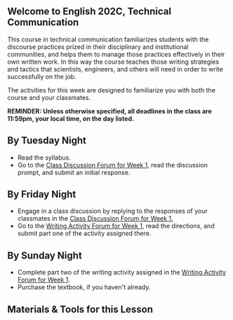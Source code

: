 ## Welcome to English 202C, Technical Communication

This course in technical communication familiarizes students with the discourse practices prized in their disciplinary and institutional communities, and helps them to manage those practices effectively in their own written work. In this way the course teaches those writing strategies and tactics that scientists, engineers, and others will need in order to write successfully on the job.

The activities for this week are designed to familiarize you with both the course and your classmates.

**REMINDER: Unless otherwise specified, all deadlines in the class are 11:59pm, your local time, on the day listed.**

## By Tuesday Night

* Read the syllabus.
* Go to the [Class Discussion Forum for Week 1][1], read the discussion prompt, and submit an initial response.

## By Friday Night

* Engage in a class discussion by replying to the responses of your classmates in the [Class Discussion Forum for Week 1.][1]
* Go to the [Writing Activity Forum for Week 1][2], read the directions, and submit part one of the activity assigned there.

## By Sunday Night

* Complete part two of the writing activity assigned in the [Writing Activity Forum for Week 1][2].
* Purchase the textbook, if you haven't already.

## Materials & Tools for this Lesson

[1]: /section/content/default.asp?WCI=Goto&WCU=CRSCNT&MATCH=Class+Discussion+Forum+for+Week+1
[2]: /section/content/default.asp?WCI=Goto&WCU=CRSCNT&MATCH=Writing+Activity+Forum+for+Week+1
